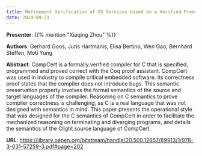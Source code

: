 ```yaml
---
title: Refinement Verification of OS Services based on a Verified Preemptive Microkernel
date: 2024-09-21
---
```


**Presenter**: {{% mention "Xiaqing Zhou" %}}

**Authors**: Gerhard Goos, Juris Hartmanis, Elisa Bertino, Wen Gao, Bernhard Steffen, Moti Yung

**Abstract**: CompCert is a formally verified compiler for C that is specified, programmed and proved correct with the Coq proof assistant. CompCert was used in industry to compile critical embedded software. Its correctness proof states that the compiler does not introduce bugs. This semantic preservation property involves the formal semantics of the source and target languages of the compiler. Reasoning on C semantics to prove compiler correctness is challenging, as C is a real language that was not designed with semantics in mind. This paper presents the operational style that was designed for the C semantics of CompCert in order to facilitate the mechanized reasoning on terminating and diverging programs, and details the semantics of the Clight source language of CompCert.

**URL**: https://library.oapen.org/bitstream/handle/20.500.12657/89913/1/978-3-031-57259-3.pdf#page=202

